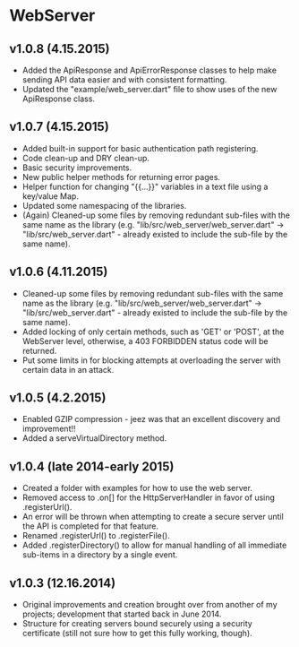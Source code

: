 WebServer
=========

v1.0.8 (4.15.2015)
------------------
* Added the ApiResponse and ApiErrorResponse classes to help make sending API data easier and
  with consistent formatting.
* Updated the "example/web_server.dart" file to show uses of the new ApiResponse class.

v1.0.7 (4.15.2015)
--------------------
* Added built-in support for basic authentication path registering.
* Code clean-up and DRY clean-up.
* Basic security improvements.
* New public helper methods for returning error pages.
* Helper function for changing "{{...}}" variables in a text file using a key/value Map.
* Updated some namespacing of the libraries.
* (Again) Cleaned-up some files by removing redundant sub-files with the same name as the library
  (e.g. "lib/src/web_server/web_server.dart" -> "lib/src/web_server.dart" - already existed
  to include the sub-file by the same name).

v1.0.6 (4.11.2015)
-----------------
* Cleaned-up some files by removing redundant sub-files with the same name as the library
  (e.g. "lib/src/web_server/web_server.dart" -> "lib/src/web_server.dart" - already existed
  to include the sub-file by the same name).
* Added locking of only certain methods, such as 'GET' or 'POST', at the WebServer level,
  otherwise, a 403 FORBIDDEN status code will be returned.
* Put some limits in for blocking attempts at overloading the server with certain data in an attack.

v1.0.5 (4.2.2015)
-----------------
* Enabled GZIP compression - jeez was that an excellent discovery and improvement!!
* Added a serveVirtualDirectory method.

v1.0.4 (late 2014-early 2015)
-----------------
* Created a folder with examples for how to use the web server.
* Removed access to .on[] for the HttpServerHandler in favor of using .registerUrl().
* An error will be thrown when attempting to create a secure server until the API is completed for
  that feature.
* Renamed .registerUrl() to .registerFile().
* Added .registerDirectory() to allow for manual handling of all immediate sub-items in a directory
  by a single event.

v1.0.3 (12.16.2014)
-------------------
* Original improvements and creation brought over from another of my projects; development that
  started back in June 2014.
* Structure for creating servers bound securely using a security certificate (still not sure how
  to get this fully working, though).